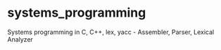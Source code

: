 # systems_programming
Systems programming in C, C++, lex, yacc - Assembler, Parser, Lexical Analyzer
